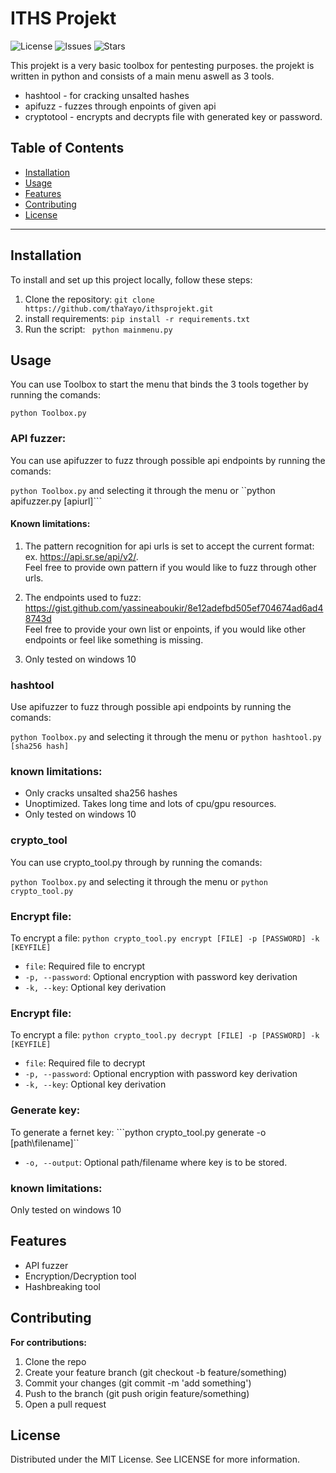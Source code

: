 # ITHS Projekt

![License](https://img.shields.io/github/license/thaYayo/ithsprojekt)
![Issues](https://img.shields.io/github/issues/thaYayo/ithsprojekt)
![Stars](https://img.shields.io/github/stars/thaYayo/ithsprojekt)

This projekt is a very basic toolbox for pentesting purposes. the projekt is written in python and consists of a main menu aswell as 3 tools.
- hashtool - for cracking unsalted hashes
- apifuzz - fuzzes through enpoints of given api
- cryptotool - encrypts and decrypts file with generated key or password.


## Table of Contents

- [Installation](#installation)
- [Usage](#usage)
- [Features](#features)
- [Contributing](#contributing)
- [License](#license)

---

## Installation

To install and set up this project locally, follow these steps:

1. Clone the repository:
   ```git clone https://github.com/thaYayo/ithsprojekt.git ```
2. install requirements:
```pip install -r requirements.txt```
3. Run the script:
``` python mainmenu.py```

## Usage
You can use Toolbox to start the menu that binds the 3 tools together by running the comands: 

```python Toolbox.py```

### API fuzzer:
You can use apifuzzer to fuzz through possible api endpoints by running the comands: 

```python Toolbox.py``` and selecting it through the menu or ``python apifuzzer.py [apiurl]```

#### Known limitations:
1. The pattern recognition for api urls is set to accept the current format: ex. https://api.sr.se/api/v2/.  
Feel free to provide own pattern if you would like to fuzz through other urls.

2. The endpoints used to fuzz: https://gist.github.com/yassineaboukir/8e12adefbd505ef704674ad6ad48743d  
Feel free to provide your own list or enpoints, if you would like other endpoints or feel like something is missing.
3. Only tested on windows 10

### hashtool
Use apifuzzer to fuzz through possible api endpoints by running the comands: 

```python Toolbox.py``` and selecting it through the menu or ```python hashtool.py [sha256 hash]```

### known limitations:
- Only cracks unsalted sha256 hashes
- Unoptimized. Takes long time and lots of cpu/gpu resources.
- Only tested on windows 10

### crypto_tool
You can use crypto_tool.py through by running the comands: 

```python Toolbox.py``` and selecting it through the menu or ```python crypto_tool.py```

### Encrypt file:
To encrypt a file:
```python crypto_tool.py encrypt [FILE] -p [PASSWORD] -k [KEYFILE]```
- ```file```: Required file to encrypt
- ```-p, --password```: Optional encryption with password key derivation
- ```-k, --key```: Optional key derivation

### Encrypt file:
To encrypt a file:
```python crypto_tool.py decrypt [FILE] -p [PASSWORD] -k [KEYFILE]```
- ```file```: Required file to decrypt
- ```-p, --password```: Optional encryption with password key derivation
- ```-k, --key```: Optional key derivation

### Generate key:
To generate a fernet key:
```python crypto_tool.py generate -o [path\filename]``
- ```-o, --output```: Optional path/filename where key is to be stored.

### known limitations:
Only tested on windows 10

## Features
- API fuzzer
- Encryption/Decryption tool
- Hashbreaking tool

## Contributing
**For contributions:**
1. Clone the repo
2. Create your feature branch (git checkout -b feature/something) 
3. Commit your changes (git commit -m 'add something')
4. Push to the branch (git push origin feature/something)
5. Open a pull request

## License 
Distributed under the MIT License. See LICENSE for more information.

